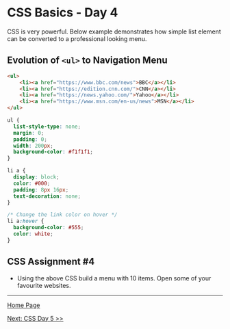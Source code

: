 # CSS Basics - Day 4

CSS is very powerful. Below example demonstrates how simple list element can be converted to a professional looking menu.

## Evolution of `<ul>` to Navigation Menu

```html
<ul>
    <li><a href="https://www.bbc.com/news">BBC</a></li>
    <li><a href="https://edition.cnn.com/">CNN</a></li>
    <li><a href="https://news.yahoo.com/">Yahoo</a></li>
    <li><a href="https://www.msn.com/en-us/news">MSN</a></li>
</ul>
```

```css
ul {
  list-style-type: none;
  margin: 0;
  padding: 0;
  width: 200px;
  background-color: #f1f1f1;
}

li a {
  display: block;
  color: #000;
  padding: 8px 16px;
  text-decoration: none;
}

/* Change the link color on hover */
li a:hover {
  background-color: #555;
  color: white;
}
```

## CSS Assignment #4

- Using the above CSS build a menu with 10 items. Open some of your favourite websites.
  
---

[Home Page](../README.md)

[Next: CSS Day 5 >>](05-css-day-05.md)
